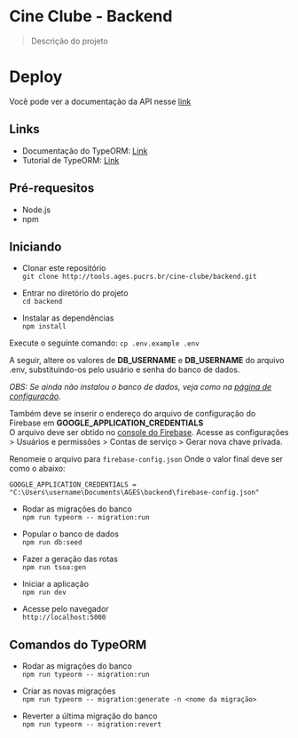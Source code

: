 # Cine Clube - Backend

> Descrição do projeto

# Deploy
Você pode ver a documentação da API nesse <a href="https://cineclube-backend.herokuapp.com/doc/"> link </a>

## **Links**

- Documentação do TypeORM: [Link](https://github.com/typeorm/typeorm/tree/master/docs)
- Tutorial de TypeORM: [Link](https://www.youtube.com/playlist?list=PLDqnSpzNKDvn-3cpMf3yPn7gTnb3ooy4b)

## Pré-requesitos

- Node.js
- npm

## Iniciando

- Clonar este repositório  
  `git clone http://tools.ages.pucrs.br/cine-clube/backend.git`

- Entrar no diretório do projeto  
  `cd backend`

- Instalar as dependências  
  `npm install`

Execute o seguinte comando:
`cp .env.example .env`

A seguir, altere os valores de **DB_USERNAME** e **DB_USERNAME** do arquivo .env, substituindo-os pelo usuário e senha do banco de dados.

_OBS: Se ainda não instalou o banco de dados, veja como na [página de configuração](https://tools.ages.pucrs.br/cine-clube/cineclube-wiki/wikis/configuracao)._

Também deve se inserir o endereço do arquivo de configuração do Firebase em **GOOGLE_APPLICATION_CREDENTIALS**  
O arquivo deve ser obtido no [console do Firebase](https://console.firebase.google.com). Acesse as configurações > Usuários e permissões > Contas de serviço > Gerar nova chave privada.

Renomeie o arquivo para `firebase-config.json`
Onde o valor final deve ser como o abaixo:

```
GOOGLE_APPLICATION_CREDENTIALS = "C:\Users\username\Documents\AGES\backend\firebase-config.json"
```

- Rodar as migrações do banco  
  `npm run typeorm -- migration:run`

- Popular o banco de dados  
  `npm run db:seed`

- Fazer a geração das rotas  
  `npm run tsoa:gen`

- Iniciar a aplicação  
  `npm run dev`

- Acesse pelo navegador  
  `http://localhost:5000`

## Comandos do TypeORM

- Rodar as migrações do banco  
  `npm run typeorm -- migration:run`

- Criar as novas migrações  
  `npm run typeorm -- migration:generate -n <nome da migração>`

- Reverter a última migração do banco  
  `npm run typeorm -- migration:revert`
